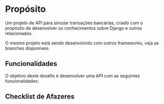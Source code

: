 # Propósito

Um projeto de API para simular transações bancárias, criado com o propósito de desenvolver os conhecimentos sobre Django e outros relacionados.

O mesmo projeto está sendo desenvolvido com outros frameworks, veja as branches disponíveis.

## Funcionalidades

O objetivo deste desafio é desenvolver uma API com as seguintes funcionalidades:

## Checklist de Afazeres
